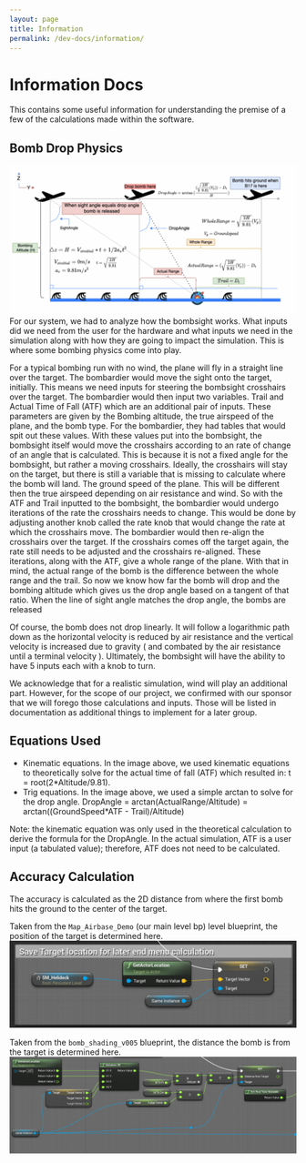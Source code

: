 ```yaml
---
layout: page
title: Information
permalink: /dev-docs/information/
---
```


# Information Docs

This contains some useful information for understanding the premise of a few of the calculations made within the software. 

## Bomb Drop Physics
![Physics diagram](./physics-diagram.png)
For our system, we had to analyze how the bombsight works. What inputs did we need from the user for the hardware and what inputs we need in the simulation along with how they are going to impact the simulation. This is where some bombing physics come into play. 

For a typical bombing run with no wind, the plane will fly in a straight line over the target. The bombardier would move the sight onto the target, initially. This means we need inputs for steering the bombsight crosshairs over the target. The bombardier would then input two variables. Trail and Actual Time of Fall (ATF) which are an additional pair of inputs. These parameters are given by the Bombing altitude, the true airspeed of the plane, and the bomb type. For the bombardier, they had tables that would spit out these values. With these values put into the bombsight, the bombsight itself would move the crosshairs according to an rate of change of an angle that is calculated. This is because it is not a fixed angle for the bombsight, but rather a moving crosshairs. Ideally, the crosshairs will stay on the target, but there is still a variable that is missing to calculate where the bomb will land. The ground speed of the plane. This will be different then the true airspeed depending on air resistance and wind. So with the ATF and Trail inputted to the bombsight, the bombardier would undergo iterations of the rate the crosshairs needs to change. This would be done by adjusting another knob called the rate knob that would change the rate at which the crosshairs move. The bombardier would then re-align the crosshairs over the target. If the crosshairs comes off the target again, the rate still needs to be adjusted and the crosshairs re-aligned. These iterations, along with the ATF, give a whole range of the plane. With that in mind, the actual range of the bomb is the difference between the whole range and the trail. So now we know how far the bomb will drop and the bombing altitude which gives us the drop angle based on a tangent of that ratio. When the line of sight angle matches the drop angle, the bombs are released

Of course, the bomb does not drop linearly. It will follow a logarithmic path down as the horizontal velocity is reduced by air resistance and the vertical velocity is increased due to gravity ( and combated by the air resistance until a terminal velocity ). Ultimately, the bombsight will have the ability to have 5 inputs each with a knob to turn. 

We acknowledge that for a realistic simulation, wind will play an additional part. However, for the scope of our project, we confirmed with our sponsor that we will forego those calculations and inputs. Those will be listed in documentation as additional things to implement for a later group. 

## Equations Used
- Kinematic equations. In the image above, we used kinematic equations to theoretically solve for the actual time of fall (ATF) which resulted in: t = root(2\*Altitude/9.81).
- Trig equations. In the image above, we used a simple arctan to solve for the drop angle. DropAngle = arctan(ActualRange/Altitude) = arctan((GroundSpeed*ATF - Trail)/Altitude)

Note: the kinematic equation was only used in the theoretical calculation to derive the formula for the DropAngle. In the actual simulation, ATF is a user input (a tabulated value); therefore, ATF does not need to be calculated.

## Accuracy Calculation
The accuracy is calculated as the 2D distance from where the first bomb hits the ground to the center of the target.

Taken from the `Map_Airbase_Demo` (our main level bp) level blueprint, the position of the target is determined here. ![Target position](./target-position.png)

Taken from the `bomb_shading_v005` blueprint, the distance the bomb is from the target is determined here. ![Accuracy calculation](./distance-from-target.png)

